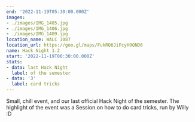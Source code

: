 ```yaml
---
end: '2022-11-19T05:30:00.000Z'
images:
- ./images/IMG_1405.jpg
- ./images/IMG_1406.jpg
- ./images/IMG_1409.jpg
location_name: WALC 1087
location_url: https://goo.gl/maps/FukRQ6JiFcyH9QND6
name: Hack Night 1.2
start: '2022-11-19T00:30:00.000Z'
stats:
- data: last Hack Night
  label: of the semester
- data: '3'
  label: card tricks
---
```


Small, chill event, and our last official Hack Night of the semester. The highlight of the event was a Session on how to do card tricks, run by Willy :D